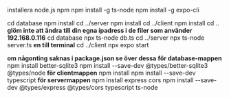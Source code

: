 installera
node.js
npm
npm install -g ts-node
npm install -g expo-cli

cd database
npm install
cd ../server
npm install
cd ../client
npm install
cd ..
**glöm inte att ändra till din egna ipadress i de filer som använder 192.168.0.116**
cd database
npx ts-node db.ts
cd ../server
npx ts-node server.ts
**en till terminal**
cd ../client
npx expo start

**om någonting saknas i package.json se över dessa** 
**för database-mappen**
npm install better-sqlite3
npm install --save-dev @types/better-sqlite3 @types/node
**för clientmappen**
npm install
npm install --save-dev typescript
**för servermappen**
npm install express cors
npm install --save-dev @types/express @types/cors typescript ts-node
